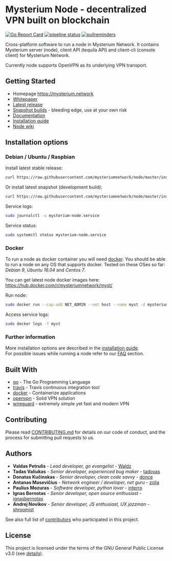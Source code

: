 # Mysterium Node - decentralized VPN built on blockchain

[![Go Report Card](https://goreportcard.com/badge/github.com/mysteriumnetwork/node)](https://goreportcard.com/report/github.com/mysteriumnetwork/node)
[![pipeline status](https://gitlab.com/mysteriumnetwork/node/badges/master/pipeline.svg)](https://gitlab.com/mysteriumnetwork/node/pipelines)
[![pullreminders](https://pullreminders.com/badge.svg)](https://pullreminders.com?ref=badge)

Cross-platform software to run a node in Mysterium Network. It contains Mysterium server (node),
client API (tequila API) and client-cli (console client) for Mysterium Network.

Currently node supports OpenVPN as its underlying VPN transport.

## Getting Started

- Homepage https://mysterium.network
- [Whitepaper](https://mysterium.network/whitepaper.pdf)
- [Latest release](https://github.com/mysteriumnetwork/node/releases/latest)
- [Snapshot builds](https://github.com/mysteriumnetwork/node-builds/releases) - bleeding edge, use at your own risk
- [Documentation](http://docs.mysterium.network/en/latest/)
- [Installation guide](http://docs.mysterium.network/en/latest/user-guide/installation/)
- [Node wiki](https://github.com/mysteriumnetwork/node/wiki/)

## Installation options

### Debian / Ubuntu / Raspbian

Install latest stable release:
```bash
curl https://raw.githubusercontent.com/mysteriumnetwork/node/master/install.sh | sudo bash
```

Or install latest snapshot (development build):
```bash
curl https://raw.githubusercontent.com/mysteriumnetwork/node/master/install.sh | SNAPSHOT=true sudo -E bash
```

Service logs:
```bash
sudo journalctl -u mysterium-node.service
```

Service status:
```bash
sudo systemctl status mysterium-node.service
```

### Docker

To run a node as docker container you will need [docker](https://www.docker.com/).
You should be able to run a node on any OS that supports docker.
Tested on these OSes so far: _Debian 9_, _Ubuntu 16.04_ and _Centos 7_.

You can get latest node docker images here: https://hub.docker.com/r/mysteriumnetwork/myst/

Run node:
```bash
sudo docker run --cap-add NET_ADMIN --net host --name myst -d mysteriumnetwork/myst service --agreed-terms-and-conditions
```

Access service logs:
```bash
sudo docker logs -f myst
```

### Further information

More installation options are described in the [installation guide](http://docs.mysterium.network/en/latest/user-guide/installation/).  
For possible issues while running a node refer to our [FAQ](https://github.com/mysteriumnetwork/node/wiki/Node-operation) section.

## Built With

* [go](https://golang.org/) - The Go Programming Language
* [travis](https://travis-ci.com/) - Travis continuous integration tool
* [docker](https://www.docker.com/what-docker) - Containerize applications
* [openvpn](https://openvpn.net) - Solid VPN solution
* [wireguard](https://www.wireguard.com/) - extremely simple yet fast and modern VPN

## Contributing

Please read [CONTRIBUTING.md](./CONTRIBUTING.md) for details on our code of conduct, and the process for submitting pull requests to us.

## Authors
* **Valdas Petrulis** - *Lead developer, go evangelist* - [Waldz](https://github.com/Waldz)
* **Tadas Valiukas** - *Senior developer, experienced bug maker* - [tadovas](https://github.com/tadovas)
* **Donatas Kučinskas** - *Senior developer, clean code savvy* - [donce](https://github.com/donce)
* **Antanas Masevičius** - *Network engineer / developer, net guru* - [zolia](https://github.com/zolia)
* **Paulius Mozuras** - *Software developer, python lover* - [interro](https://github.com/interro)
* **Ignas Bernotas** - *Senior developer, open source enthusiast* - [ignasbernotas](https://github.com/ignasbernotas)
* **Andrej Novikov** - *Senior developer, JS enthusiast, UX jazzman* - [shroomist](https://github.com/shroomist)

See also full list of [contributors](https://github.com/mysteriumnetwork/node/contributors) who participated in this project.

## License

This project is licensed under the terms of the GNU General Public License v3.0 (see [details](./LICENSE)).
